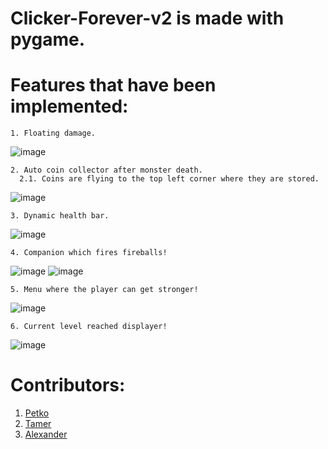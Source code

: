 # Clicker-Forever-v2 is made with pygame.

# Features that have been implemented:
    1. Floating damage.
  ![image](https://github.com/kumchovylcho/clicker-game-v2/assets/111090547/483b4c96-a04f-4327-9bb7-72be762a84d3)

    2. Auto coin collector after monster death.
      2.1. Coins are flying to the top left corner where they are stored.
  ![image](https://github.com/kumchovylcho/clicker-game-v2/assets/111090547/643952b3-978d-48a8-a025-0de73ba85e78)

    3. Dynamic health bar.
  ![image](https://github.com/kumchovylcho/clicker-game-v2/assets/111090547/f0ae75c1-7779-4133-a94e-1c374617e390)

    4. Companion which fires fireballs!
  ![image](https://github.com/kumchovylcho/clicker-game-v2/assets/111090547/171a3b76-f8ee-41d6-9b49-8cb0e1bb0e90)
  ![image](https://github.com/kumchovylcho/clicker-game-v2/assets/111090547/02525136-e411-47b8-bf99-e0c4ee8e837d)

    5. Menu where the player can get stronger!
  ![image](https://github.com/kumchovylcho/clicker-game-v2/assets/111090547/adbb52ba-2fd3-486a-94ce-ff529bbd53e8)

    6. Current level reached displayer!
  ![image](https://github.com/kumchovylcho/clicker-game-v2/assets/111090547/3782a187-0137-4899-94f9-d2069603f2db)



# Contributors:
  1. [Petko](https://github.com/petko940)
  2. [Tamer](https://github.com/kumchovylcho)
  3. [Alexander](https://github.com/AlexanderBedrosyan)
